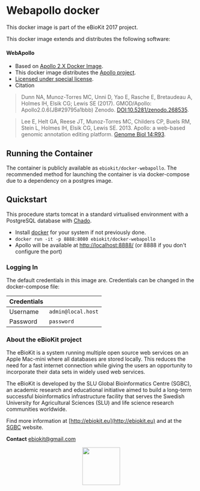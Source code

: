 Webapollo docker
===================

This docker image is part of the eBioKit 2017 project.

This docker image extends and distributes the following software:

#### WebApollo

- Based on [Apollo 2.X Docker Image](https://github.com/GMOD/docker-apollo).
- This docker image distributes the [Apollo project](https://github.com/GMOD/Apollo).
- [Licensed under special license](https://raw.githubusercontent.com/GMOD/Apollo/master/LICENSE.md).
- Citation
> Dunn NA, Munoz-Torres MC, Unni D, Yao E, Rasche E, Bretaudeau A, Holmes IH, Elsik CG; Lewis SE (2017). GMOD/Apollo: Apollo2.0.6(JB#29795a1bbb) Zenodo. [DOI:10.5281/zenodo.268535](https://doi.org/10.5281/zenodo.268535).

>Lee E, Helt GA, Reese JT, Munoz-Torres MC, Childers CP, Buels RM, Stein L, Holmes IH, Elsik CG, Lewis SE. 2013. Apollo: a web-based genomic annotation editing platform. [Genome Biol 14:R93](http://genomebiology.com/2013/14/8/R93/abstract).


## Running the Container

The container is publicly available as `ebiokit/docker-webapollo`. The recommended
method for launching the container is via docker-compose due to a dependency on
a postgres image.

## Quickstart

This procedure starts tomcat in a standard virtualised environment with a PostgreSQL database with [Chado](http://gmod.org/wiki/Introduction_to_Chado).

- Install [docker](https://docs.docker.com/engine/installation/) for your system if not previously done.
- `docker run -it -p 8888:8080 ebiokit/docker-webapollo`
- Apollo will be available at [http://localhost:8888/](http://localhost:8888/) (or 8888 if you don't configure the port)

### Logging In

The default credentials in this image are. Credentials can be changed in the docker-compose file:

| Credentials |                    |
| ---         | ------------------ |
| Username    | `admin@local.host` |
| Password    | `password`         |

### About the eBioKit project

The eBioKit is a system running multiple open source web services on an Apple Mac-mini where all databases are stored locally.
This reduces the need for a fast internet connection while giving the users an opportunity to incorporate their data sets in widely used web services.

The eBioKit is developed by the SLU Global Bioinformatics Centre (SGBC), an academic research and educational initiative aimed to build a long-term successful bioinformatics infrastructure facility that serves the Swedish University for Agricultural Sciences (SLU) and life science research communities worldwide.

Find more information at [http://ebiokit.eu](http://ebiokit.eu)  and at the [SGBC](http://sgbc.slu.se/) website.

**Contact** [ebiokit@gmail.com](ebiokit@gmail.com)

<p style="text-align:center">
<img height=100 src="https://avatars0.githubusercontent.com/u/24695838?v=3&s=200">
</p>
